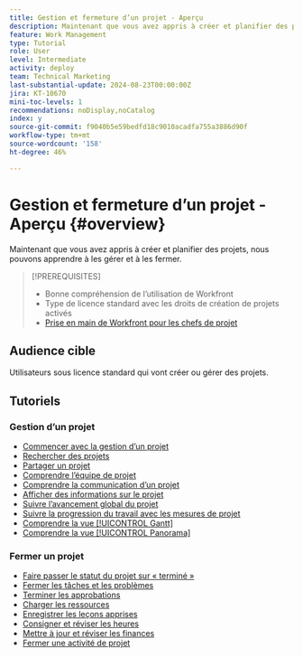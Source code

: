 ```yaml
---
title: Gestion et fermeture d’un projet - Aperçu
description: Maintenant que vous avez appris à créer et planifier des projets, nous pouvons apprendre à les gérer et à les fermer.
feature: Work Management
type: Tutorial
role: User
level: Intermediate
activity: deploy
team: Technical Marketing
last-substantial-update: 2024-08-23T00:00:00Z
jira: KT-10670
mini-toc-levels: 1
recommendations: noDisplay,noCatalog
index: y
source-git-commit: f9040b5e59bedfd18c9010acadfa755a3886d90f
workflow-type: tm+mt
source-wordcount: '158'
ht-degree: 46%

---
```



# Gestion et fermeture d’un projet - Aperçu {#overview}

Maintenant que vous avez appris à créer et planifier des projets, nous pouvons apprendre à les gérer et à les fermer.

>[!PREREQUISITES]
>
>* Bonne compréhension de l’utilisation de Workfront
>* Type de licence standard avec les droits de création de projets activés
>* [Prise en main de Workfront pour les chefs de projet ](https://experienceleague.adobe.com/?recommended=Workfront-U-1-2022.1.planners)


## Audience cible

Utilisateurs sous licence standard qui vont créer ou gérer des projets.

## Tutoriels

### Gestion d’un projet

* [Commencer avec la gestion d’un projet](/help/manage-work/projects/getting-started-manage-a-project.md)
* [Rechercher des projets](/help/manage-work/projects/find-projects.md)
* [Partager un projet](/help/manage-work/projects/share-a-project.md)
* [Comprendre l’équipe de projet](/help/manage-work/projects/understand-the-project-team.md)
* [Comprendre la communication d’un projet](/help/manage-work/projects/understand-project-communication.md)
* [Afficher des informations sur le projet](/help/manage-work/projects/view-project-information.md)
* [Suivre l’avancement global du projet](/help/manage-work/projects/track-overall-project-progress.md)
* [Suivre la progression du travail avec les mesures de projet](/help/manage-work/projects/track-work-progress-with-project-metrics.md)
* [Comprendre la vue [!UICONTROL Gantt]](/help/manage-work/projects/understand-the-gantt-view.md)
* [Comprendre la vue [!UICONTROL Panorama]](/help/manage-work/projects/understand-the-board-view.md)


### Fermer un projet

* [Faire passer le statut du projet sur « terminé »](/help/manage-work/projects/change-the-project-status.md)
* [Fermer les tâches et les problèmes](/help/manage-work/close-a-project/close-tasks-and-issues.md)
* [Terminer les approbations](/help/manage-work/close-a-project/complete-approvals.md)
* [Charger les ressources](/help/manage-work/close-a-project/upload-assets.md)
* [Enregistrer les leçons apprises](/help/manage-work/close-a-project/lessons-learned-from-closing-a-project.md)
* [Consigner et réviser les heures](/help/manage-work/close-a-project/log-and-review-hours.md)
* [Mettre à jour et réviser les finances](/help/manage-work/project-finances/update-and-review-finances.md)
* [Fermer une activité de projet](/help/manage-work/close-a-project/close-a-project-activity.md)

